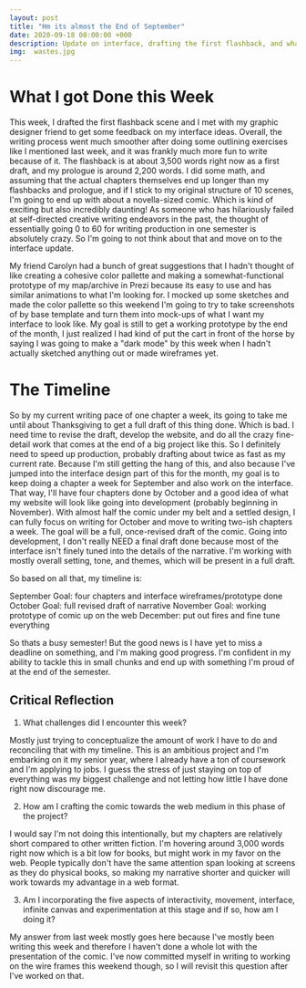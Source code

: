 ```yaml
---
layout: post
title: "Hm its almost the End of September"
date: 2020-09-18 00:00:00 +000
description: Update on interface, drafting the first flashback, and what my overall timeline is # Add post description (optional)
img:  wastes.jpg
---
```


# What I got Done this Week

This week, I drafted the first flashback scene and I met with my graphic designer friend to get some feedback on my interface ideas. Overall, the writing process went much smoother after doing some outlining exercises like I mentioned last week, and it was frankly much more fun to write because of it. The flashback is at about 3,500 words right now as a first draft, and my prologue is around 2,200 words. I did some math, and assuming that the actual chapters themselves end up longer than my flashbacks and prologue, and if I stick to my original structure of 10 scenes, I'm going to end up with about a novella-sized comic. Which is kind of exciting but also incredibly daunting! As someone who has hilariously failed at self-directed creative writing endeavors in the past, the thought of essentially going 0 to 60 for writing production in one semester is absolutely crazy. So I'm going to not think about that and move on to the interface update.

My friend Carolyn had a bunch of great suggestions that I hadn't thought of like creating a cohesive color pallette and making a somewhat-functional prototype of my map/archive in Prezi because its easy to use and has similar animations to what I'm looking for. I mocked up some sketches and made the color pallette so this weekend I'm going to try to take screenshots of by base template and turn them into mock-ups of what I want my interface to look like. My goal is still to get a working prototype by the end of the month, I just realized I had kind of put the cart in front of the horse by saying I was going to make a "dark mode" by this week when I hadn't actually sketched anything out or made wireframes yet. 

# The Timeline

So by my current writing pace of one chapter a week, its going to take me until about Thanksgiving to get a full draft of this thing done. Which is bad. I need time to revise the draft, develop the website, and do all the crazy fine-detail work that comes at the end of a big project like this. So I definitely need to speed up production, probably drafting about twice as fast as my current rate. Because I'm still getting the hang of this, and also because I've jumped into the interface design part of this for the month, my goal is to keep doing a chapter a week for September and also work on the interface. That way, I'll have four chapters done by October and a good idea of what my website will look like going into development (probably beginning in November). With almost half the comic under my belt and a settled design, I can fully focus on writing for October and move to writing two-ish chapters a week. The goal will be a full, once-revised draft of the comic. Going into development, I don't really NEED a final draft done because most of the interface isn't finely tuned into the details of the narrative. I'm working with mostly overall setting, tone, and themes, which will be present in a full draft.

So based on all that, my timeline is: 

September Goal: four chapters and interface wireframes/prototype done
October Goal: full revised draft of narrative
November Goal: working prototype of comic up on the web
December: put out fires and fine tune everything

So thats a busy semester! But the good news is I have yet to miss a deadline on something, and I'm making good progress. I'm confident in my ability to tackle this in small chunks and end up with something I'm proud of at the end of the semester.

## Critical Reflection

1) What challenges did I encounter this week?

Mostly just trying to conceptualize the amount of work I have to do and reconciling that with my timeline. This is an ambitious project and I'm embarking on it my senior year, where I already have a ton of coursework and I'm applying to jobs. I guess the stress of just staying on top of everything was my biggest challenge and not letting how little I have done right now discourage me.

2) How am I crafting the comic towards the web medium in this phase of the project?

I would say I'm not doing this intentionally, but my chapters are relatively short compared to other written fiction. I'm hovering around 3,000 words right now which is a bit low for books, but might work in my favor on the web. People typically don't have the same attention span looking at screens as they do physical books, so making my narrative shorter and quicker will work towards my advantage in a web format. 

3) Am I incorporating the five aspects of interactivity, movement, interface, infinite canvas and experimentation at this stage and if so, how am I doing it?

My answer from last week mostly goes here because I've mostly been writing this week and therefore I haven't done a whole lot with the presentation of the comic. I've now committed myself in writing to working on the wire frames this weekend though, so I will revisit this question after I've worked on that.